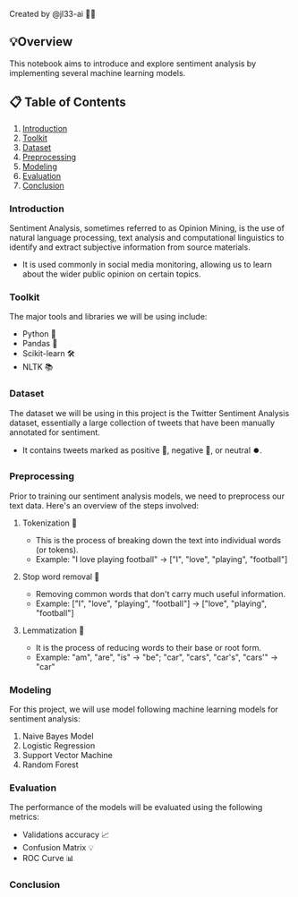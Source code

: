 Created by @jl33-ai 👦🏻

## 💡Overview 

This notebook aims to introduce and explore sentiment analysis by implementing several machine learning models. 

## 📋 Table of Contents 

1. [Introduction](#introduction)
2. [Toolkit](#toolkit)
3. [Dataset](#dataset)
4. [Preprocessing](#preprocessing)
5. [Modeling](#modeling)
6. [Evaluation](#evaluation)
7. [Conclusion](#conclusion)


### Introduction <a name="introduction"></a>
Sentiment Analysis, sometimes referred to as Opinion Mining, is the use of natural language processing, text analysis and computational linguistics to identify and extract subjective information from source materials. 

- It is used commonly in social media monitoring, allowing us to learn about the wider public opinion on certain topics. 

### Toolkit <a name="toolkit"></a>
The major tools and libraries we will be using include: 

- Python 🐍 
- Pandas 🐼 
- Scikit-learn 🛠️
- NLTK 📚

### Dataset <a name="dataset"></a>
The dataset we will be using in this project is the Twitter Sentiment Analysis dataset, essentially a large collection of tweets that have been manually annotated for sentiment. 

- It contains tweets marked as positive 🌟, negative 🚫, or neutral ⏺️.

### Preprocessing <a name="preprocessing"></a>
Prior to training our sentiment analysis models, we need to preprocess our text data. Here's an overview of the steps involved: 

1. Tokenization 📝
    - This is the process of breaking down the text into individual words (or tokens). 
    - Example: "I love playing football" -> ["I", "love", "playing", "football"]
    
2. Stop word removal 🚫
    - Removing common words that don't carry much useful information. 
    - Example: ["I", "love", "playing", "football"] -> ["love", "playing", "football"]

3. Lemmatization 📘
    - It is the process of reducing words to their base or root form.
    - Example: "am", "are", "is" -> "be"; "car", "cars", "car's", "cars'" -> "car"

### Modeling <a name="modeling"></a>
For this project, we will use model following machine learning models for sentiment analysis:

1. Naive Bayes Model
2. Logistic Regression
3. Support Vector Machine
4. Random Forest 

### Evaluation <a name="evaluation"></a>
The performance of the models will be evaluated using the following metrics:

- Validations accuracy 📈
- Confusion Matrix 💡
- ROC Curve 📊

### Conclusion <a name="conclusion"></a>